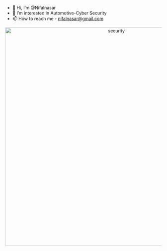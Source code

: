 - 👋 Hi, I’m @Nifalnasar 
- 👀 I’m interested in Automotive-Cyber Security
- 📫 How to reach me - nifalnasar@gmail.com

 <p align="center">
  <img alt="security" width="700" src="Cyber Safety.gif">
</p>



<!---
Nifalnasar/Nifalnasar is a ✨ special ✨ repository because its `README.md` (this file) appears on your GitHub profile.
You can click the Preview link to take a look at your changes.
--->
